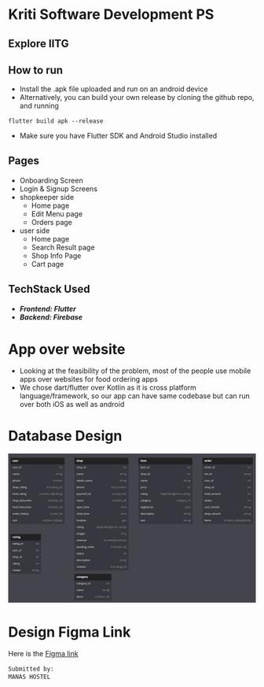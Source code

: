 
# Kriti Software Development PS

## Explore IITG

## How to run
- Install the .apk file uploaded and run on an android device
- Alternatively, you can build your own release by cloning the github repo, and running 
```
flutter build apk --release
```
- Make sure you have Flutter SDK and Android Studio installed

## Pages

#### <ul>
- Onboarding Screen
- Login & Signup Screens
- shopkeeper side
  - Home page
  - Edit Menu page
  - Orders page
- user side
  - Home page
  - Search Result page
  - Shop Info Page
  - Cart page
</ul>

## TechStack Used
##### <ul><li>Frontend: Flutter</li><li>Backend: Firebase</li></ul>

# App over website
- Looking at the feasibility of the problem, most of the people use mobile apps over websites for food ordering apps
- We chose dart/flutter over Kotlin as it is cross platform language/framework, so our app can have same codebase but can run over both iOS as well as android

# Database Design
![alt text](./assets/database_schema.jpeg)

# Design Figma Link
Here is the [Figma link](https://www.figma.com/file/o0DM8QUvXXjSW8mszgayDA/Kriti-YO-Manas!?node-id=0%3A1&t=VngK01yZM4kRlAaY-1)

```
Submitted by:
MANAS HOSTEL
```